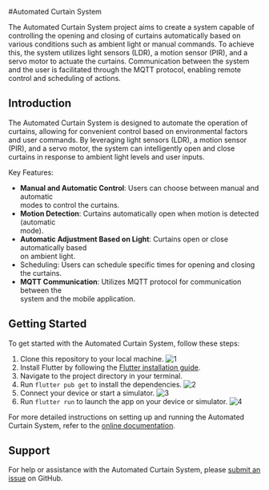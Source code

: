 #Automated Curtain System    
      
The Automated Curtain System project aims to create a system capable of controlling the opening and closing of curtains automatically based on various conditions such as ambient light or manual commands. To achieve this, the system utilizes light sensors (LDR), a motion sensor (PIR), and a servo motor to actuate the curtains. Communication between the system and the user is facilitated through the MQTT protocol, enabling remote control and scheduling of actions.     
     
     
## Introduction   
    
The Automated Curtain System is designed to automate the operation of curtains, allowing for convenient control based on environmental factors and user commands. By leveraging light sensors (LDR), a motion sensor (PIR), and a servo motor, the system can intelligently open and close curtains in response to ambient light levels and user inputs.    
    
Key Features:       
- **Manual and Automatic Control**: Users can choose between manual and automatic       
modes to control the curtains.        
- **Motion Detection**: Curtains automatically open when motion is detected (automatic    
mode).    
- **Automatic Adjustment Based on Light**: Curtains open or close automatically based    
on ambient light.    
- Scheduling: Users can schedule specific times for opening and closing the curtains.    
- **MQTT Communication**: Utilizes MQTT protocol for communication between the     
system and the mobile application.    
       
## Getting Started    

To get started with the Automated Curtain System, follow these steps:

1. Clone this repository to your local machine.
![1](https://github.com/nadimhafsi/Smart_curtain_flutter/assets/135847516/94d137dd-a8eb-464a-9bfb-496a8f331076)
2. Install Flutter by following the [Flutter installation guide](https://flutter.dev/docs/get-started/install).
3. Navigate to the project directory in your terminal.
4. Run `flutter pub get` to install the dependencies.
![2](https://github.com/nadimhafsi/Smart_curtain_flutter/assets/135847516/70a3dedb-cf0b-45b8-8e53-96253b35de50)
5. Connect your device or start a simulator.
![3](https://github.com/nadimhafsi/Smart_curtain_flutter/assets/135847516/09cc26f2-b8b2-4faa-bbf1-6409f22d2787)
6. Run `flutter run` to launch the app on your device or simulator.
![4](https://github.com/nadimhafsi/Smart_curtain_flutter/assets/135847516/0a6024d1-6ea5-4508-b3b5-0025b1c7a049)

For more detailed instructions on setting up and running the Automated Curtain System, refer to the [online documentation](https://github.com/nadimhafsi/Smart_curtain_flutter/blob/main/TP-Domotique_-Automated-Curtain-System.pdf).


## Support

For help or assistance with the Automated Curtain System, please [submit an issue](https://github.com/nadimhafsi/Smart_curtain_flutter/issues) on GitHub.
